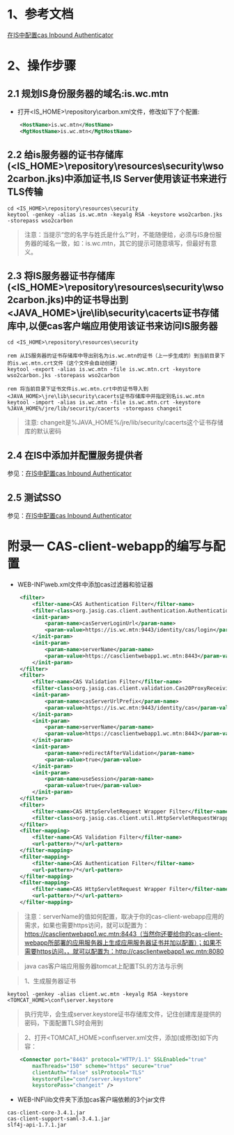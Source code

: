 

# 1、参考文档

[在IS中配置cas Inbound Authenticator](https://docs.wso2.com/display/ISCONNECTORS/Configuring+CAS+Inbound+Authenticator)
# 2、操作步骤

## 2.1 规划IS身份服务器的域名:is.wc.mtn
* 打开<IS_HOME>\repository\carbon.xml文件，修改如下了个配置:

```xml
    <HostName>is.wc.mtn</HostName>
    <MgtHostName>is.wc.mtn</MgtHostName>
```
## 2.2 给is服务器的证书存储库(<IS_HOME>\repository\resources\security\wso2carbon.jks)中添加证书,IS Server使用该证书来进行TLS传输

```shell
cd <IS_HOME>\repository\resources\security
keytool -genkey -alias is.wc.mtn -keyalg RSA -keystore wso2carbon.jks -storepass wso2carbon
```
> 注意：当提示“您的名字与姓氏是什么?”时，不能随便给，必须与IS身份服务器的域名一致，如：is.wc.mtn，其它的提示可随意填写，但最好有意义。

## 2.3 将IS服务器证书存储库(<IS_HOME>\repository\resources\security\wso2carbon.jks)中的证书导出到<JAVA_HOME>\jre\lib\security\cacerts证书存储库中,以便cas客户端应用使用该证书来访问IS服务器

```shell
cd <IS_HOME>\repository\resources\security

rem 从IS服务器的证书存储库中导出别名为is.wc.mtn的证书（上一步生成的）到当前目录下的is.wc.mtn.crt文件（这个文件会自动创建）
keytool -export -alias is.wc.mtn -file is.wc.mtn.crt -keystore wso2carbon.jks -storepass wso2carbon

rem 将当前目录下证书文件is.wc.mtn.crt中的证书导入到<JAVA_HOME>\jre\lib\security\cacerts证书存储库中并指定别名is.wc.mtn
keytool -import -alias is.wc.mtn -file is.wc.mtn.crt -keystore %JAVA_HOME%/jre/lib/security/cacerts -storepass changeit
```
> 注意: changeit是%JAVA_HOME%/jre/lib/security/cacerts这个证书存储库的默认密码

## 2.4 在IS中添加并配置服务提供者
参见：[在IS中配置cas Inbound Authenticator](https://docs.wso2.com/display/ISCONNECTORS/Configuring+CAS+Inbound+Authenticator)
## 2.5 测试SSO
参见：[在IS中配置cas Inbound Authenticator](https://docs.wso2.com/display/ISCONNECTORS/Configuring+CAS+Inbound+Authenticator)

# 附录一 CAS-client-webapp的编写与配置

* WEB-INF\web.xml文件中添加cas过滤器和验证器

```xml
    <filter>
        <filter-name>CAS Authentication Filter</filter-name>
        <filter-class>org.jasig.cas.client.authentication.AuthenticationFilter</filter-class>
        <init-param>
            <param-name>casServerLoginUrl</param-name>
            <param-value>https://is.wc.mtn:9443/identity/cas/login</param-value>
        </init-param>
        <init-param>
            <param-name>serverName</param-name>
            <param-value>https://casclientwebapp1.wc.mtn:8443</param-value>
        </init-param>
    </filter>
    <filter>
        <filter-name>CAS Validation Filter</filter-name>
        <filter-class>org.jasig.cas.client.validation.Cas20ProxyReceivingTicketValidationFilter</filter-class>
        <init-param>
            <param-name>casServerUrlPrefix</param-name>
            <param-value>https://is.wc.mtn:9443/identity/cas</param-value>
        </init-param>
        <init-param>
            <param-name>serverName</param-name>
            <param-value>https://casclientwebapp1.wc.mtn:8443</param-value>
        </init-param>
        <init-param>
            <param-name>redirectAfterValidation</param-name>
            <param-value>true</param-value>
        </init-param>
        <init-param>
            <param-name>useSession</param-name>
            <param-value>true</param-value>
        </init-param>
    </filter>
    <filter>
        <filter-name>CAS HttpServletRequest Wrapper Filter</filter-name>
        <filter-class>org.jasig.cas.client.util.HttpServletRequestWrapperFilter</filter-class>
    </filter>
    <filter-mapping>
        <filter-name>CAS Validation Filter</filter-name>
        <url-pattern>/*</url-pattern>
    </filter-mapping>
    <filter-mapping>
        <filter-name>CAS Authentication Filter</filter-name>
        <url-pattern>/*</url-pattern>
    </filter-mapping>
    <filter-mapping>
        <filter-name>CAS HttpServletRequest Wrapper Filter</filter-name>
        <url-pattern>/*</url-pattern>
    </filter-mapping>
```
> 注意：serverName的值如何配置，取决于你的cas-client-webapp应用的需求，如果也需要https访问，就可以配置为：https://casclientwebapp1.wc.mtn:8443（当然你还要给你的cas-client-webapp所部署的应用服务器上生成应用服务器证书并加以配置）；如果不需要https访问，，就可以配置为：http://casclientwebapp1.wc.mtn:8080

> java cas客户端应用服务器tomcat上配置TSL的方法与示例

> 1、生成服务器证书
```shell
keytool -genkey -alias client.wc.mtn -keyalg RSA -keystore <TOMCAT_HOME>\conf\server.keystore
```
> 执行完毕，会生成server.keystore证书存储库文件，记住创建库是提供的密码，下面配置TLS时会用到

> 2、打开<TOMCAT_HOME>conf\server.xml文件，添加(或修改)如下内容：
```xml
    <Connector port="8443" protocol="HTTP/1.1" SSLEnabled="true"
        maxThreads="150" scheme="https" secure="true"
        clientAuth="false" sslProtocol="TLS"
        keystoreFile="conf/server.keystore"
        keystorePass="changeit" />   
```


* WEB-INF\lib文件夹下添加cas客户端依赖的3个jar文件
```
cas-client-core-3.4.1.jar
cas-client-support-saml-3.4.1.jar
slf4j-api-1.7.1.jar
```
